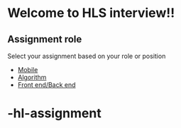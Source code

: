 # Welcome to HLS interview!!

## Assignment role

Select your assignment based on your role or position

- [Mobile](./mobile)
- [Algorithm](./algorithm)
- [Front end/Back end](./frontend)
# -hl-assignment
